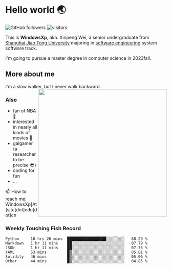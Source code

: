 <!--
**WindowsXp-Beta/WindowsXp-Beta** is a ✨ _special_ ✨ repository because its `README.md` (this file) appears on your GitHub profile.

Here are some ideas to get you started:

- 🔭 I’m currently working on ...
- 🌱 I’m currently learning ...
- 👯 I’m looking to collaborate on ...
- 🤔 I’m looking for help with ...
- 💬 Ask me about ...
- 📫 How to reach me: ...
- 😄 Pronouns: ...
- ⚡ Fun fact: ...
-->
# Hello world :earth_asia:

![GitHub followers](https://img.shields.io/github/followers/WindowsXp-Beta?style=social)
![visitors](https://visitor-badge.glitch.me/badge?page_id=WindowsXp-Beta)

This is **WindowsXp**, aka. Xinpeng Wei, a senior undergraduate from [Shanghai Jiao Tong University](http://en.sjtu.edu.cn/) majoring in [software engineering](http://www.se.sjtu.edu.cn/) system software track.

I'm going to pursue a master degree in computer science in 2023fall.

## More about me

I'm a slow walker, but I never walk backward.<img align='right' src='https://github-readme-stats.vercel.app/api/top-langs/?username=WindowsXp-Beta&layout=compact&hide=scss,hcl,Tcl&langs_count=5&theme=tokyonight' width='400px'>

### Also
- fan of NBA :basketball:
- interested in nearly all kinds of movies :movie_camera:
- galgamer (a researcher to be precise :sunglasses:)
- coding for fun
- ...

📫 How to reach me: WindowsXp[At]sjtu[dot]edu[dot]cn

### Weekly Touching Fish Record

<!--START_SECTION:waka-->

```text
Python     10 hrs 26 mins  █████████████████░░░░░░░░   68.29 %
Markdown   1 hr 11 mins    ██░░░░░░░░░░░░░░░░░░░░░░░   07.79 %
JSON       1 hr 11 mins    ██░░░░░░░░░░░░░░░░░░░░░░░   07.76 %
YAML       53 mins         █▒░░░░░░░░░░░░░░░░░░░░░░░   05.81 %
Solidity   46 mins         █▒░░░░░░░░░░░░░░░░░░░░░░░   05.06 %
Other      44 mins         █▒░░░░░░░░░░░░░░░░░░░░░░░   04.85 %
```

<!--END_SECTION:waka-->
